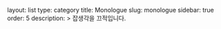 layout: list
type: category
title: Monologue
slug: monologue
sidebar: true
order: 5
description: >
      잡생각을 끄적입니다.
